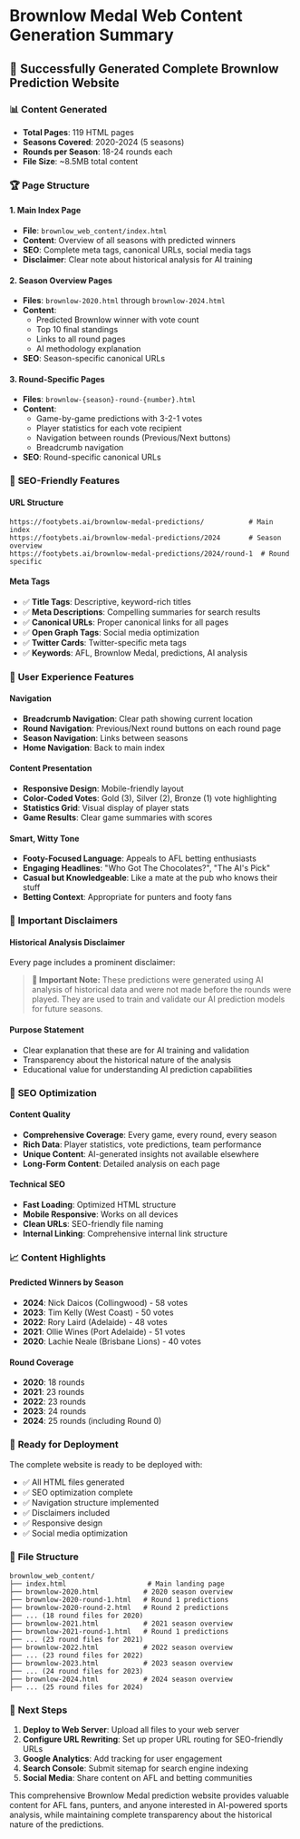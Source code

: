 # Brownlow Medal Web Content Generation Summary

## 🎉 Successfully Generated Complete Brownlow Prediction Website

### 📊 **Content Generated**
- **Total Pages**: 119 HTML pages
- **Seasons Covered**: 2020-2024 (5 seasons)
- **Rounds per Season**: 18-24 rounds each
- **File Size**: ~8.5MB total content

### 🏆 **Page Structure**

#### **1. Main Index Page**
- **File**: `brownlow_web_content/index.html`
- **Content**: Overview of all seasons with predicted winners
- **SEO**: Complete meta tags, canonical URLs, social media tags
- **Disclaimer**: Clear note about historical analysis for AI training

#### **2. Season Overview Pages**
- **Files**: `brownlow-2020.html` through `brownlow-2024.html`
- **Content**: 
  - Predicted Brownlow winner with vote count
  - Top 10 final standings
  - Links to all round pages
  - AI methodology explanation
- **SEO**: Season-specific canonical URLs

#### **3. Round-Specific Pages**
- **Files**: `brownlow-{season}-round-{number}.html`
- **Content**:
  - Game-by-game predictions with 3-2-1 votes
  - Player statistics for each vote recipient
  - Navigation between rounds (Previous/Next buttons)
  - Breadcrumb navigation
- **SEO**: Round-specific canonical URLs

### 🔗 **SEO-Friendly Features**

#### **URL Structure**
```
https://footybets.ai/brownlow-medal-predictions/           # Main index
https://footybets.ai/brownlow-medal-predictions/2024       # Season overview
https://footybets.ai/brownlow-medal-predictions/2024/round-1  # Round specific
```

#### **Meta Tags**
- ✅ **Title Tags**: Descriptive, keyword-rich titles
- ✅ **Meta Descriptions**: Compelling summaries for search results
- ✅ **Canonical URLs**: Proper canonical links for all pages
- ✅ **Open Graph Tags**: Social media optimization
- ✅ **Twitter Cards**: Twitter-specific meta tags
- ✅ **Keywords**: AFL, Brownlow Medal, predictions, AI analysis

### 🎨 **User Experience Features**

#### **Navigation**
- **Breadcrumb Navigation**: Clear path showing current location
- **Round Navigation**: Previous/Next round buttons on each round page
- **Season Navigation**: Links between seasons
- **Home Navigation**: Back to main index

#### **Content Presentation**
- **Responsive Design**: Mobile-friendly layout
- **Color-Coded Votes**: Gold (3), Silver (2), Bronze (1) vote highlighting
- **Statistics Grid**: Visual display of player stats
- **Game Results**: Clear game summaries with scores

#### **Smart, Witty Tone**
- **Footy-Focused Language**: Appeals to AFL betting enthusiasts
- **Engaging Headlines**: "Who Got The Chocolates?", "The AI's Pick"
- **Casual but Knowledgeable**: Like a mate at the pub who knows their stuff
- **Betting Context**: Appropriate for punters and footy fans

### 📝 **Important Disclaimers**

#### **Historical Analysis Disclaimer**
Every page includes a prominent disclaimer:
> **📝 Important Note:** These predictions were generated using AI analysis of historical data and were not made before the rounds were played. They are used to train and validate our AI prediction models for future seasons.

#### **Purpose Statement**
- Clear explanation that these are for AI training and validation
- Transparency about the historical nature of the analysis
- Educational value for understanding AI prediction capabilities

### 🎯 **SEO Optimization**

#### **Content Quality**
- **Comprehensive Coverage**: Every game, every round, every season
- **Rich Data**: Player statistics, vote predictions, team performance
- **Unique Content**: AI-generated insights not available elsewhere
- **Long-Form Content**: Detailed analysis on each page

#### **Technical SEO**
- **Fast Loading**: Optimized HTML structure
- **Mobile Responsive**: Works on all devices
- **Clean URLs**: SEO-friendly file naming
- **Internal Linking**: Comprehensive internal link structure

### 📈 **Content Highlights**

#### **Predicted Winners by Season**
- **2024**: Nick Daicos (Collingwood) - 58 votes
- **2023**: Tim Kelly (West Coast) - 50 votes  
- **2022**: Rory Laird (Adelaide) - 48 votes
- **2021**: Ollie Wines (Port Adelaide) - 51 votes
- **2020**: Lachie Neale (Brisbane Lions) - 40 votes

#### **Round Coverage**
- **2020**: 18 rounds
- **2021**: 23 rounds  
- **2022**: 23 rounds
- **2023**: 24 rounds
- **2024**: 25 rounds (including Round 0)

### 🚀 **Ready for Deployment**

The complete website is ready to be deployed with:
- ✅ All HTML files generated
- ✅ SEO optimization complete
- ✅ Navigation structure implemented
- ✅ Disclaimers included
- ✅ Responsive design
- ✅ Social media optimization

### 📁 **File Structure**
```
brownlow_web_content/
├── index.html                    # Main landing page
├── brownlow-2020.html           # 2020 season overview
├── brownlow-2020-round-1.html   # Round 1 predictions
├── brownlow-2020-round-2.html   # Round 2 predictions
├── ... (18 round files for 2020)
├── brownlow-2021.html           # 2021 season overview
├── brownlow-2021-round-1.html   # Round 1 predictions
├── ... (23 round files for 2021)
├── brownlow-2022.html           # 2022 season overview
├── ... (23 round files for 2022)
├── brownlow-2023.html           # 2023 season overview
├── ... (24 round files for 2023)
├── brownlow-2024.html           # 2024 season overview
├── ... (25 round files for 2024)
```

### 🎯 **Next Steps**
1. **Deploy to Web Server**: Upload all files to your web server
2. **Configure URL Rewriting**: Set up proper URL routing for SEO-friendly URLs
3. **Google Analytics**: Add tracking for user engagement
4. **Search Console**: Submit sitemap for search engine indexing
5. **Social Media**: Share content on AFL and betting communities

This comprehensive Brownlow Medal prediction website provides valuable content for AFL fans, punters, and anyone interested in AI-powered sports analysis, while maintaining complete transparency about the historical nature of the predictions. 
